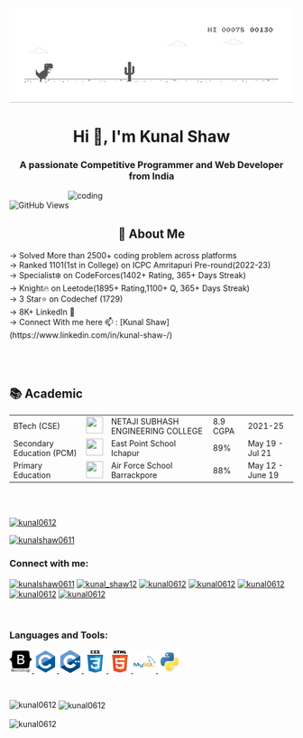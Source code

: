 ![logo](https://github.com/Kunal0612/Kunal0612/blob/main/dino.gif)
<h1 align="center">Hi 👋, I'm Kunal Shaw</h1>
<h3 align="center">A passionate Competitive Programmer and Web Developer from India</h3>
<img align="right" alt="coding" width="400" src="https://user-images.githubusercontent.com/55389276/140866485-8fb1c876-9a8f-4d6a-98dc-08c4981eaf70.gif">

![GitHub Views](https://komarev.com/ghpvc/?username=Kunal0612&color=1a95ce)
<h2 align="Center">👋 About Me</h2>
-> Solved More than 2500+ coding problem across platforms 
<br>
-> Ranked 1101(1st in College) on ICPC Amritapuri Pre-round(2022-23)
<br>
-> Specialist❄️ on CodeForces(1402+ Rating, 365+ Days Streak)
<br>
-> Knight🔥 on Leetode(1895+ Rating,1100+ Q, 365+ Days Streak)
<br>
-> 3 Star⭐ on Codechef (1729)
<br>
-> 8K+ LinkedIn 🚀
<br>
-> Connect With me here 📫 : [Kunal Shaw](https://www.linkedin.com/in/kunal-shaw-/)
<br>
<br>
<br>
<br>
<h2>📚 Academic  </h2>

| | |  || | 
|-----------|-----------|-----------|-----------|-----------|
| BTech (CSE) | <img src="https://www.nsec.ac.in/images/nsec_logo_w1013xh1363.png" width="30" height="30"/> | NETAJI SUBHASH ENGINEERING COLLEGE  | 8.9 CGPA | 2021-25 |
| Secondary Education (PCM) | <img src="https://mlvpyactzzjo.i.optimole.com/w:200/h:195/q:mauto/f:avif/https://eastpointschool.org.in/wp-content/uploads/2022/07/eps_logo-200px_.png" width="30" height="30"/> | East Point School Ichapur | 89% | May 19 - Jul 21 |
| Primary Education | <img src="https://play-lh.googleusercontent.com/wqPyWooSIArRIjnENHncceRG5JrE20Jo6Iy6YiC1FOys5ldLiE61Uk-KskMV8zaPQw" width="30" height="30"/> | Air Force School Barrackpore | 88% | May 12 - June 19 |



<br>
<br>

<p align="left"> <a href="https://github.com/ryo-ma/github-profile-trophy"><img src="https://github-profile-trophy.vercel.app/?username=kunal0612" alt="kunal0612" /></a> </p>

<p align="left"> <a href="https://twitter.com/kunalshaw0611" target="blank"><img src="https://img.shields.io/twitter/follow/kunalshaw0611?logo=twitter&style=for-the-badge" alt="kunalshaw0611" /></a> </p>


<h3 align="left">Connect with me:</h3>
<p align="left">
<a href="https://twitter.com/kunalshaw0611" target="blank"><img align="center" src="https://raw.githubusercontent.com/rahuldkjain/github-profile-readme-generator/master/src/images/icons/Social/twitter.svg" alt="kunalshaw0611" height="30" width="40" /></a>
<a href="https://instagram.com/kunal_shaw12" target="blank"><img align="center" src="https://raw.githubusercontent.com/rahuldkjain/github-profile-readme-generator/master/src/images/icons/Social/instagram.svg" alt="kunal_shaw12" height="30" width="40" /></a>
<a href="https://www.codechef.com/users/kunal0612" target="blank"><img align="center" src="https://cdn.jsdelivr.net/npm/simple-icons@3.1.0/icons/codechef.svg" alt="kunal0612" height="30" width="40" /></a>
<a href="https://www.hackerrank.com/kunal0612" target="blank"><img align="center" src="https://raw.githubusercontent.com/rahuldkjain/github-profile-readme-generator/master/src/images/icons/Social/hackerrank.svg" alt="kunal0612" height="30" width="40" /></a>
<a href="https://codeforces.com/profile/kunal0612" target="blank"><img align="center" src="https://raw.githubusercontent.com/rahuldkjain/github-profile-readme-generator/master/src/images/icons/Social/codeforces.svg" alt="kunal0612" height="30" width="40" /></a>
<a href="https://www.leetcode.com/kunal0612" target="blank"><img align="center" src="https://raw.githubusercontent.com/rahuldkjain/github-profile-readme-generator/master/src/images/icons/Social/leet-code.svg" alt="kunal0612" height="30" width="40" /></a>
<a href="https://auth.geeksforgeeks.org/user/kunal0612" target="blank"><img align="center" src="https://raw.githubusercontent.com/rahuldkjain/github-profile-readme-generator/master/src/images/icons/Social/geeks-for-geeks.svg" alt="kunal0612" height="30" width="40" /></a>
</p>


<br>
<h3 align="left">Languages and Tools:</h3>
<p align="left"> <a href="https://getbootstrap.com" target="_blank" rel="noreferrer"> <img src="https://raw.githubusercontent.com/devicons/devicon/master/icons/bootstrap/bootstrap-plain-wordmark.svg" alt="bootstrap" width="40" height="40"/> </a> <a href="https://www.cprogramming.com/" target="_blank" rel="noreferrer"> <img src="https://raw.githubusercontent.com/devicons/devicon/master/icons/c/c-original.svg" alt="c" width="40" height="40"/> </a> <a href="https://www.w3schools.com/cpp/" target="_blank" rel="noreferrer"> <img src="https://raw.githubusercontent.com/devicons/devicon/master/icons/cplusplus/cplusplus-original.svg" alt="cplusplus" width="40" height="40"/> </a> <a href="https://www.w3schools.com/css/" target="_blank" rel="noreferrer"> <img src="https://raw.githubusercontent.com/devicons/devicon/master/icons/css3/css3-original-wordmark.svg" alt="css3" width="40" height="40"/> </a> <a href="https://www.w3.org/html/" target="_blank" rel="noreferrer"> <img src="https://raw.githubusercontent.com/devicons/devicon/master/icons/html5/html5-original-wordmark.svg" alt="html5" width="40" height="40"/> </a> <a href="https://www.mysql.com/" target="_blank" rel="noreferrer"> <img src="https://raw.githubusercontent.com/devicons/devicon/master/icons/mysql/mysql-original-wordmark.svg" alt="mysql" width="40" height="40"/> </a> <a href="https://www.python.org" target="_blank" rel="noreferrer"> <img src="https://raw.githubusercontent.com/devicons/devicon/master/icons/python/python-original.svg" alt="python" width="40" height="40"/> </a> </p>
<br>
<p><img align="left" src="https://github-readme-stats.vercel.app/api/top-langs?username=kunal0612&show_icons=true&locale=en&layout=compact" alt="kunal0612" /></p>

<p>&nbsp;<img align="center" src="https://github-readme-stats.vercel.app/api?username=kunal0612&show_icons=true&locale=en" alt="kunal0612" /></p>

<p><img align="center" src="https://github-readme-streak-stats.herokuapp.com/?user=kunal0612&" alt="kunal0612" /></p>
